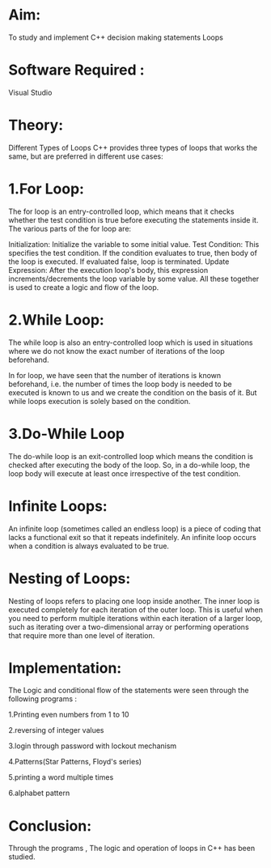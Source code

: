 # Aim: 
To study and implement C++ decision making statements Loops
# Software Required :
Visual Studio

# Theory:
Different Types of Loops C++ provides three types of loops that works the same, but are preferred in different use cases:

# 1.For Loop:
The for loop is an entry-controlled loop, which means that it checks whether the test condition is true before executing the statements inside it. The various parts of the for loop are:

Initialization: Initialize the variable to some initial value.
Test Condition: This specifies the test condition. If the condition evaluates to true, then body of the loop is executed. If evaluated false, loop is terminated.
Update Expression: After the execution loop's body, this expression increments/decrements the loop variable by some value. All these together is used to create a logic and flow of the loop.

# 2.While Loop:

The while loop is also an entry-controlled loop which is used in situations where we do not know the exact number of iterations of the loop beforehand.

In for loop, we have seen that the number of iterations is known beforehand, i.e. the number of times the loop body is needed to be executed is known to us and we create the condition on the basis of it. But while loops execution is solely based on the condition.

# 3.Do-While Loop
The do-while loop is an exit-controlled loop which means the condition is checked after executing the body of the loop. So, in a do-while loop, the loop body will execute at least once irrespective of the test condition.

# Infinite Loops:

An infinite loop (sometimes called an endless loop) is a piece of coding that lacks a functional exit so that it repeats indefinitely. An infinite loop occurs when a condition is always evaluated to be true.

# Nesting of Loops:

Nesting of loops refers to placing one loop inside another. The inner loop is executed completely for each iteration of the outer loop. This is useful when you need to perform multiple iterations within each iteration of a larger loop, such as iterating over a two-dimensional array or performing operations that require more than one level of iteration.

# Implementation:
The Logic and conditional flow of the statements were seen through the following programs :

1.Printing even numbers from 1 to 10

2.reversing of integer values

3.login through password with lockout mechanism

4.Patterns(Star Patterns, Floyd's series)

5.printing a word multiple times

6.alphabet pattern

# Conclusion:
Through the programs , The logic and operation of loops in C++ has been studied.
